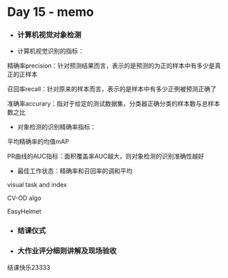 # Day 15 - memo

* ### 计算机视觉对象检测

* 计算机视觉识别的指标：

精确率precision：针对预测结果而言，表示的是预测的为正的样本中有多少是真正的正样本

召回率recall：针对原来的样本而言，表示的是样本中有多少正例被预测正确了

准确率accurary：指对于给定的测试数据集，分类器正确分类的样本数与总样本数之比



* 对象检测的识别精确率指标：

平均精确率的均值mAP

PR曲线的AUC指标：面积覆盖率AUC越大，则对象检测的识别准确性越好

* 最佳工作状态：精确率和召回率的调和平均

visual task and index

CV-OD algo

EasyHelmet

* ### 结课仪式

* ### 大作业评分细则讲解及现场验收

结课快乐23333